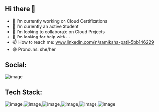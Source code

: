 ## Hi there 👋
- 🔭 I’m currently working on Cloud Certifications
- 🌱 I’m currently an active Student
- 👯 I’m looking to collaborate on Cloud Projects
- 🤔 I’m looking for help with ...
- 📫 How to reach me: www.linkedin.com/in/samiksha-patil-5bb146229
- 😄 Pronouns: she/her


## Social:
![image](https://github.com/samikshapatil07/samikshapatil07/assets/113429203/6c451e85-8c3b-4f4e-a5cd-afbfd0ce155b/https://linkedin.com/in/https://www.linkedin.com/in/ayushpandeycris/)


## Tech Stack:
![image](https://github.com/samikshapatil07/samikshapatil07/assets/113429203/c7b67a8c-6ef6-4015-80b3-eb5acde1a8ac),![image](https://github.com/samikshapatil07/samikshapatil07/assets/113429203/7ac141d3-b2b9-43c3-99fa-23cffe2b2e3b),![image](https://github.com/samikshapatil07/samikshapatil07/assets/113429203/c3a13c70-cba4-42ab-aa3d-b5cec40126d6),![image](https://github.com/samikshapatil07/samikshapatil07/assets/113429203/39eed97f-c6ed-4cc2-b75b-9752cc01ccea),![image](https://github.com/samikshapatil07/samikshapatil07/assets/113429203/ca0c9639-01b4-412e-980c-47a28264cf59),![image](https://github.com/samikshapatil07/samikshapatil07/assets/113429203/cb3506d2-d3f2-49b9-bd3c-4959ee56a9f6)






